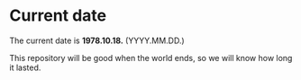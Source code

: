 # Current date

The current date is **1978.10.18.** (YYYY.MM.DD.)

This repository will be good when the world ends, so we will know how long it lasted.
